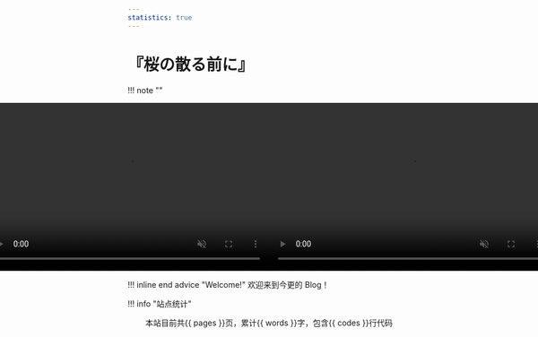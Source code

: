 ```yaml
---
statistics: true
---
```


# 『桜の散る前に』

!!! note ""
    <div id="video-container" style="width:auto; height:300px; display:flex; justify-content:center; align-items:end;">
        <video class="light-mode-video" autoplay muted loop style="width:100%; height:100%; object-fit:cover;">
            <source src="./img/bgvideo.mp4" type="video/mp4">
        </video>
        <video class="dark-mode-video" autoplay muted loop style="width:100%; height:100%; object-fit:cover;">
            <source src="./img/wallpaper.mp4" type="video/mp4">
        </video>
    </div>

!!! inline end advice "Welcome!"
    欢迎来到今更的 Blog！

!!! info "站点统计"
    <div align="center">
        本站目前共{{ pages }}页，累计{{ words }}字，包含{{ codes }}行代码
    </div>